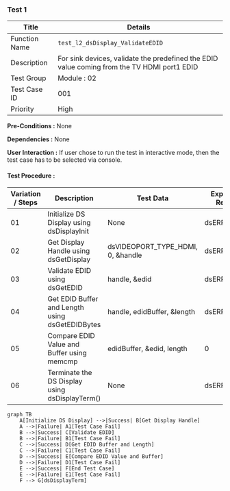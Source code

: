 ### Test 1

|Title|Details|
|--|--|
|Function Name|`test_l2_dsDisplay_ValidateEDID`|
|Description|For sink devices, validate the predefined the EDID value coming from the TV HDMI port1 EDID|
|Test Group|Module : 02|
|Test Case ID|001|
|Priority|High|

**Pre-Conditions :**
None

**Dependencies :**
None

**User Interaction :**
If user chose to run the test in interactive mode, then the test case has to be selected via console.

#### Test Procedure :

| Variation / Steps | Description | Test Data | Expected Result | Notes|
| -- | --------- | ---------- | -------------- | ----- |
| 01 | Initialize DS Display using dsDisplayInit | None | dsERR_NONE | Should be successful |
| 02 | Get Display Handle using dsGetDisplay | dsVIDEOPORT_TYPE_HDMI, 0, &handle | dsERR_NONE | Should be successful |
| 03 | Validate EDID using dsGetEDID | handle, &edid | dsERR_NONE | Should be successful |
| 04 | Get EDID Buffer and Length using dsGetEDIDBytes | handle, edidBuffer, &length | dsERR_NONE | Should be successful |
| 05 | Compare EDID Value and Buffer using memcmp | edidBuffer, &edid, length | 0 | Should be successful |
| 06 | Terminate the DS Display using dsDisplayTerm() | None | dsERR_NONE | Should be successful |

```mermaid
graph TB
    A[Initialize DS Display] -->|Success| B[Get Display Handle]
    A -->|Failure| A1[Test Case Fail]
    B -->|Success| C[Validate EDID]
    B -->|Failure| B1[Test Case Fail]
    C -->|Success| D[Get EDID Buffer and Length]
    C -->|Failure| C1[Test Case Fail]
    D -->|Success| E[Compare EDID Value and Buffer]
    D -->|Failure| D1[Test Case Fail]
    E -->|Success| F[End Test Case]
    E -->|Failure| E1[Test Case Fail]
    F --> G[dsDisplayTerm]
```



